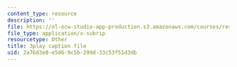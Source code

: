 ```yaml
---
content_type: resource
description: ''
file: https://ol-ocw-studio-app-production.s3.amazonaws.com/courses/res-3-003-learn-to-build-your-own-videogame-with-the-unity-game-engine-and-microsoft-kinect-january-iap-2017/2a76d3e0e5d69c5b299d33c53f51d3db_h9btrlN9JLk.srt
file_type: application/x-subrip
resourcetype: Other
title: 3play caption file
uid: 2a76d3e0-e5d6-9c5b-299d-33c53f51d3db
---
```


